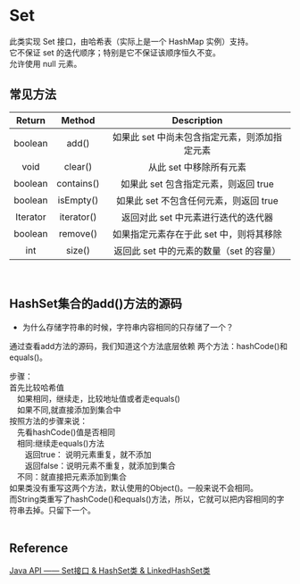 # Set


此类实现 Set 接口，由哈希表（实际上是一个 HashMap 实例）支持。<br>
它不保证 set 的迭代顺序；特别是它不保证该顺序恒久不变。<br>
允许使用 null 元素。
<br>

## 常见方法
| Return | Method | Description | 
| :-: | :-: | :-: | 
| boolean | add() | 如果此 set 中尚未包含指定元素，则添加指定元素 |
| void | clear() | 从此 set 中移除所有元素 |
| boolean | contains() | 如果此 set 包含指定元素，则返回 true |
| boolean | isEmpty() | 如果此 set 不包含任何元素，则返回 true |
| Iterator<E> | iterator() | 返回对此 set 中元素进行迭代的迭代器 |
| boolean | remove() | 如果指定元素存在于此 set 中，则将其移除 |
| int |	size() | 返回此 set 中的元素的数量（set 的容量） |
<br>

## HashSet集合的add()方法的源码
* 为什么存储字符串的时候，字符串内容相同的只存储了一个？ <br>

通过查看add方法的源码，我们知道这个方法底层依赖 两个方法：hashCode()和equals()。<br>

步骤：<br>
首先比较哈希值<br>
&emsp;如果相同，继续走，比较地址值或者走equals()<br>
&emsp;如果不同,就直接添加到集合中<br>
按照方法的步骤来说：<br>
&emsp;先看hashCode()值是否相同<br>
&emsp;相同:继续走equals()方法<br>
&emsp;&emsp;返回true： 说明元素重复，就不添加<br>
&emsp;&emsp;返回false：说明元素不重复，就添加到集合<br>
&emsp;不同：就直接把元素添加到集合<br>
如果类没有重写这两个方法，默认使用的Object()。一般来说不会相同。<br>
而String类重写了hashCode()和equals()方法，所以，它就可以把内容相同的字符串去掉。只留下一个。<br>
<br>

## Reference
[Java API —— Set接口 & HashSet类 & LinkedHashSet类](https://www.cnblogs.com/yangyquin/p/5055131.html)
